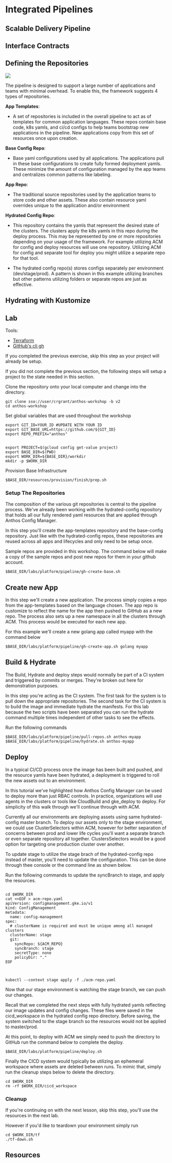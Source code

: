 # Integrated Pipelines


## Scalable Delivery Pipeline
## Interface Contracts
## Defining the Repositories
![](../images/platform/repos.png)

The pipeline is designed to support a large number of applications and teams with minimal overhead. To enable this, the framework suggests 4 types of repositories. 

**App Templates**:

- A set of repositories is included in the overall pipeline to act as of templates for common application languages. These repos contain base code, k8s yamls, and ci/cd configs to help teams bootstrap new applications in the pipeline. New applications copy from this set of resources once upon creation. 

**Base Config Repo**:

- Base yaml configurations used by all applications. The applications pull in these base configurations to create fully formed deployment yamls. These minimize the amount of configuration managed by the app teams and centralizes common patterns like labeling. 

**App Repo**:

- The traditional source repositories used by the application teams to store code and other assets. These also contain resource yaml overrides unique to the application and/or environment


**Hydrated Config Repo**:

- This repository contains the yamls that represent the desired state of the clusters. The clusters apply the k8s yamls in this repo during the deploy process. This may be represented by one or more repositories depending on your usage of the framework. For example utilizing ACM for config and deploy resources will use one repository. Utilizing ACM for config and separate tool for deploy you might utilize a separate repo for that tool. 

- The hydrated config repo(s) stores configs separately per environment (dev/stage/prod). A pattern is shown in this example utilizing branches but other patterns utilizing folders or separate repos are just as effective. 


## Hydrating with Kustomize



## Lab

Tools:

- [Terraform](https://learn.hashicorp.com/terraform/getting-started/install.html)
- [GitHub's cli gh](https://github.com/cli/cli)



If you completed the previous exercise, skip this step as your project will already be setup. 

If you did not complete the previous section, the following steps will setup a project to the state needed in this section. 

Clone the repository onto your local computer and change into the directory.



```shell
git clone sso://user/crgrant/anthos-workshop -b v2
cd anthos-workshop
```

Set global variables that are used throughout the workshop

```shell
export GIT_ID=YOUR_ID #UPDATE WITH YOUR ID
export GIT_BASE_URL=https://github.com/${GIT_ID}
export REPO_PREFIX="anthos" 


export PROJECT=$(gcloud config get-value project)
export BASE_DIR=$(PWD)
export WORK_DIR=${BASE_DIR}/workdir
mkdir -p $WORK_DIR
```
 

Provision Base Infrastructure

```shell
$BASE_DIR/resources/provision/finish/prep.sh

```

### Setup The Repositories
The composition of the various git repositories is central to the pipeline process. We've already been working with the hydrated-config repository that holds all our fully rendered yaml resources that are applied through Anthos Config Manager. 

In this step you'll create the app-templates repository and the base-config repository. Just like with the hydrated-config repos, these repositories are reused across all apps and lifecycles and only need to be setup once. 

Sample repos are provided in this workshop. The command below will make a copy of the sample repos and post new repos for them in your github account. 


```shell
$BASE_DIR/labs/platform/pipeline/gh-create-base.sh
```



## Create new App

In this step we'll create a new application. The process simply copies a repo from the app-templates based on the language chosen. The app repo is customize to reflect the name for the app then pushed to GitHub as a new repo. The process also sets up a new namespace in all the clusters through ACM. This process would be executed for each new app. 

For this example we'll create a new golang app called myapp with the command below

```shell
$BASE_DIR/labs/platform/pipeline/gh-create-app.sh golang myapp
```


## Build & Hydrate
The Build, Hydrate and deploy steps would normally be part of a CI system and triggered by commits or merges. They're broken out here for demonstration purposes.  

In this step you're acting as the CI system. 
The first task for the system is to pull down the appropriate repositories. 
The second task for the CI system is to build the image and immediate hydrate the manifests. For this lab because the two scripts have been separated you can run the hydrate command multiple times independent of other tasks to see the effects. 

Run the following commands

```shell
$BASE_DIR/labs/platform/pipeline/pull-repos.sh anthos-myapp
$BASE_DIR/labs/platform/pipeline/hydrate.sh anthos-myapp
```


## Deploy
In a typical CI/CD process once the image has been built and pushed, and the resource yamls have been hydrated, a deployment is triggered to roll the new assets out to an environment. 

In this tutorial we've highlighted how Anthos Config Manager can be used to deploy more than just RBAC controls. In practice, organizations will use agents in the clusters or tools like CloudBuild and gke_deploy to deploy. For simplicity of this walk through we'll continue through with ACM. 

Currently all our environments are deploying assets using same hydrated-config master branch. To deploy our assets only to the stage environment, we could use ClusterSelectors within ACM, however for better separation of concerns between prod and lower life cycles you'll want a separate branch or even separate repository all together. ClustersSelectors would be a good option for targeting one production cluster over another.

To update stage to utilize the stage brach of the hydrated-config repo instead of master, you'll need to update the configuration. This can be done through thee console or the command line as shown below. 

Run the following commands to update the syncBranch to stage, and apply the resources. 

```shell

cd $WORK_DIR
cat <<EOF > acm-repo.yaml
apiVersion: configmanagement.gke.io/v1
kind: ConfigManagement
metadata:
  name: config-management
spec:
  # clusterName is required and must be unique among all managed clusters
  clusterName: stage
  git:
    syncRepo: ${ACM_REPO}
    syncBranch: stage
    secretType: none
    policyDir: "."
EOF



kubectl --context stage apply -f ./acm-repo.yaml
```


Now that our stage environment is watching the stage branch, we can push our changes. 

Recall that we completed the next steps with fully hydrated yamls reflecting our image updates and config changes. These files were saved in the cicd_workspace in the hydrated config repo directory. Before saving, the system switched to the stage branch so the resources would not be applied to master/prod. 

At this point, to deploy with ACM we simply need to push the directory to GitHub run the command below to complete the deploy. 


```shell
$BASE_DIR/labs/platform/pipeline/deploy.sh 
```

Finally the CICD system would typically be utilizing an ephemeral workspace where assets are deleted between runs. To mimic that, simply run the cleanup steps below to delete the directory. 

```shell
cd $WORK_DIR
rm -rf $WORK_DIR/cicd_workspace
```
### Cleanup

If you're continuing on with the next lesson, skip this step, you'll use the resources in the next lab. 

However if you'd like to teardown your environment simply run
```shell
cd $WORK_DIR/tf 
./tf-down.sh
```

## Resources

